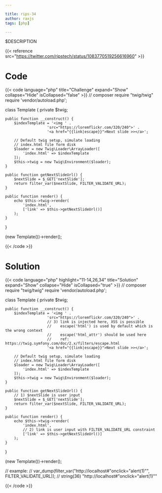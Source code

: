 ```yaml
---

title: rips-34
author: raxjs
tags: [php]

---
```


$DESCRIPTION

<!--more-->
{{< reference src="https://twitter.com/ripstech/status/1083770519256616960" >}}

# Code
{{< code language="php"  title="Challenge" expand="Show" collapse="Hide" isCollapsed="false" >}}
// composer require "twig/twig"
require 'vendor/autoload.php';

class Template {
    private $twig;

    public function __construct() {
        $indexTemplate = '<img ' .
                       'src="https://loremflickr.com/320/240">' .
                       '<a href="{{link|escape}}">Next slide >></a>';

        // Default twig setup, simulate loading
        // index.html file form disk
        $loader = new Twig\Loader\ArrayLoader([
            'index.html' => $indexTemplate
        ]);
        $this->twig = new Twig\Environment($loader);
    }

    public function getNextSlideUrl() {
        $nextSlide = $_GET['nextSlide'];
        return filter_var($nextSlide, FILTER_VALIDATE_URL);
    }

    public function render() {
        echo $this->twig->render(
            'index.html',
            ['link' => $this->getNextSlideUrl()]
        );
    }
}

(new Template())->render();

{{< /code >}}

# Solution
{{< code language="php" highlight="11-14,26,34" title="Solution" expand="Show" collapse="Hide" isCollapsed="true" >}}
// composer require "twig/twig"
require 'vendor/autoload.php';

class Template {
    private $twig;

    public function __construct() {
        $indexTemplate = '<img ' .
                       'src="https://loremflickr.com/320/240">' .
                       // 3) link is injected here, XSS is possible
                       //    escape('html') is used by default which is the wrong context
                       //    escape('html_attr') should be used here
                       //    ref: https://twig.symfony.com/doc/2.x/filters/escape.html
                       '<a href="{{link|escape}}">Next slide >></a>';

        // Default twig setup, simulate loading
        // index.html file form disk
        $loader = new Twig\Loader\ArrayLoader([
            'index.html' => $indexTemplate
        ]);
        $this->twig = new Twig\Environment($loader);
    }

    public function getNextSlideUrl() {
        // 1) $nextSlide is user input
        $nextSlide = $_GET['nextSlide'];
        return filter_var($nextSlide, FILTER_VALIDATE_URL);
    }

    public function render() {
        echo $this->twig->render(
            'index.html',
            // 2) link is user input with FILTER_VALIDATE_URL constraint
            ['link' => $this->getNextSlideUrl()]
        );
    }
}

(new Template())->render();
          
// example:
// var_dump(filter_var("http://localhost#\"onclick=\"alert(1)\"", FILTER_VALIDATE_URL));
// string(36) "http://localhost#"onclick="alert(1)""




{{< /code >}}
